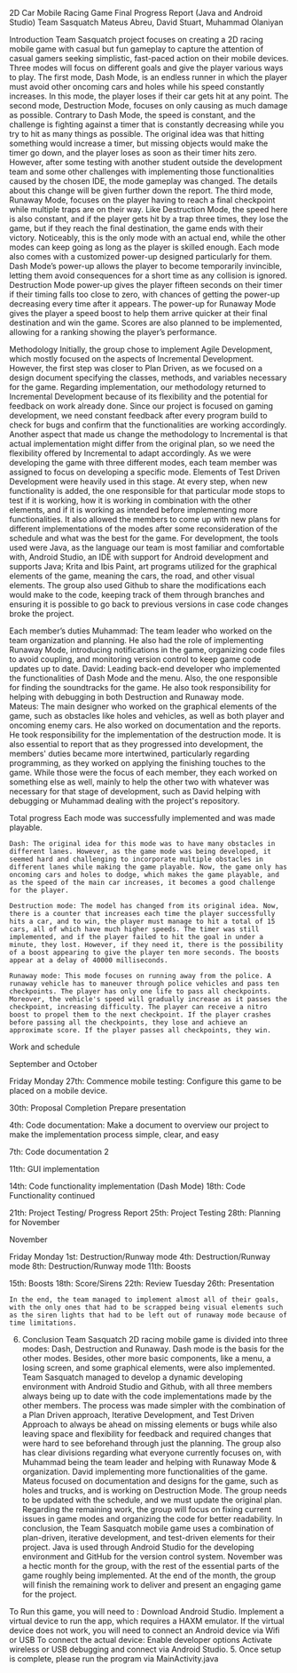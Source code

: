 2D Car Mobile Racing Game Final Progress Report 
(Java and Android Studio)
Team Sasquatch
Mateus Abreu, David Stuart, Muhammad Olaniyan

Introduction
Team Sasquatch project focuses on creating a 2D racing mobile game with casual but fun gameplay to capture the attention of casual gamers seeking simplistic, fast-paced action on their mobile devices. Three modes will focus on different goals and give the player various ways to play.
The first mode, Dash Mode, is an endless runner in which the player must avoid other oncoming cars and holes while his speed constantly increases. In this mode, the player loses if their car gets hit at any point.
The second mode, Destruction Mode, focuses on only causing as much damage as possible. Contrary to Dash Mode, the speed is constant, and the challenge is fighting against a timer that is constantly decreasing while you try to hit as many things as possible. The original idea was that hitting something would increase a timer, but missing objects would make the timer go down, and the player loses as soon as their timer hits zero. 
However, after some testing with another student outside the development team and some other challenges with implementing those functionalities caused by the chosen IDE, the mode gameplay was changed. The details about this change will be given further down the report.
The third mode, Runaway Mode, focuses on the player having to reach a final checkpoint while multiple traps are on their way. Like Destruction Mode, the speed here is also constant, and if the player gets hit by a trap three times, they lose the game, but if they reach the final destination, the game ends with their victory. Noticeably, this is the only mode with an actual end, while the other modes can keep going as long as the player is skilled enough.
Each mode also comes with a customized power-up designed particularly for them. Dash Mode’s power-up allows the player to become temporarily invincible, letting them avoid consequences for a short time as any collision is ignored. Destruction Mode power-up gives the player fifteen seconds on their timer if their timing falls too close to zero, with chances of getting the power-up decreasing every time after it appears. The power-up for Runaway Mode gives the player a speed boost to help them arrive quicker at their final destination and win the game.
Scores are also planned to be implemented, allowing for a ranking showing the player’s performance.

Methodology
Initially, the group chose to implement Agile Development, which mostly focused on the aspects of Incremental Development. However, the first step was closer to Plan Driven, as we focused on a design document specifying the classes, methods, and variables necessary for the game.
Regarding implementation, our methodology returned to Incremental Development because of its flexibility and the potential for feedback on work already done. Since our project is focused on gaming development, we need constant feedback after every program build to check for bugs and confirm that the functionalities are working accordingly.
Another aspect that made us change the methodology to Incremental is that actual implementation might differ from the original plan, so we need the flexibility offered by Incremental to adapt accordingly.
As we were developing the game with three different modes, each team member was assigned to focus on developing a specific mode. Elements of Test Driven Development were heavily used in this stage. At every step, when new functionality is added, the one responsible for that particular mode stops to test if it is working, how it is working in combination with the other elements, and if it is working as intended before implementing more functionalities. It also allowed the members to come up with new plans for different implementations of the modes after some reconsideration of the schedule and what was the best for the game.
For development, the tools used were Java, as the language our team is most familiar and comfortable with, Android Studio, an IDE with support for Android development and supports Java; Krita and Ibis Paint, art programs utilized for the graphical elements of the game, meaning the cars, the road, and other visual elements.
The group also used Github to share the modifications each would make to the code, keeping track of them through branches and ensuring it is possible to go back to previous versions in case code changes broke the project.


Each member’s duties
Muhammad: The team leader who worked on the team organization and planning. 
He also had the role of implementing Runaway Mode, introducing notifications in the game, organizing code files to avoid coupling, and monitoring version control to keep game code updates up to date.
David: Leading back-end developer who implemented the functionalities of Dash Mode and the menu. Also, the one responsible for finding the soundtracks for the game. He also took responsibility for helping with debugging in both Destruction and Runaway mode.  
Mateus: The main designer who worked on the graphical elements of the game, such as obstacles like holes and vehicles, as well as both player and oncoming enemy cars. He also worked on documentation and the reports. He took responsibility for the implementation of the destruction mode. 
It is also essential to report that as they progressed into development, the members' duties became more intertwined, particularly regarding programming, as they worked on applying the finishing touches to the game. While those were the focus of each member, they each worked on something else as well, mainly to help the other two with whatever was necessary for that stage of development, such as David helping with debugging or Muhammad dealing with the project's repository.

Total progress
	Each mode was successfully implemented and was made playable.

	Dash: The original idea for this mode was to have many obstacles in different lanes. However, as the game mode was being developed, it seemed hard and challenging to incorporate multiple obstacles in different lanes while making the game playable. Now, the game only has oncoming cars and holes to dodge, which makes the game playable, and as the speed of the main car increases, it becomes a good challenge for the player.

	Destruction mode: The model has changed from its original idea. Now, there is a counter that increases each time the player successfully hits a car, and to win, the player must manage to hit a total of 15 cars, all of which have much higher speeds. The timer was still implemented, and if the player failed to hit the goal in under a minute, they lost. However, if they need it, there is the possibility of a boost appearing to give the player ten more seconds. The boosts appear at a delay of 40000 milliseconds.

	Runaway mode: This mode focuses on running away from the police. A runaway vehicle has to maneuver through police vehicles and pass ten checkpoints. The player has only one life to pass all checkpoints. Moreover, the vehicle's speed will gradually increase as it passes the checkpoint, increasing difficulty. The player can receive a nitro boost to propel them to the next checkpoint. If the player crashes before passing all the checkpoints, they lose and achieve an approximate score. If the player passes all checkpoints, they win. 

Work and schedule

September and October


Friday
Monday
27th: Commence mobile testing:
Configure this game to be placed on a mobile device.


30th:
Proposal Completion
Prepare presentation


4th:
Code documentation:
Make a document to overview our project to make the implementation process simple, clear, and easy


7th:
Code documentation 2


11th: GUI implementation


14th: Code functionality implementation
(Dash Mode)
18th: Code Functionality continued


21th: Project Testing/ Progress Report
25th: Project Testing
28th: Planning for November

	
November


Friday
Monday
1st: Destruction/Runway mode
4th: Destruction/Runway mode
8th: Destruction/Runway mode
11th: Boosts


15th: Boosts
18th: Score/Sirens
22th: Review
Tuesday 26th: Presentation


	In the end, the team managed to implement almost all of their goals, with the only ones that had to be scrapped being visual elements such as the siren lights that had to be left out of runaway mode because of time limitations.

6. Conclusion
Team Sasquatch 2D racing mobile game is divided into three modes: Dash, Destruction and Runaway. Dash mode is the basis for the other modes. Besides, other more basic components, like a menu, a losing screen, and some graphical elements, were also implemented.
Team Sasquatch managed to develop a dynamic developing environment with Android Studio and Github, with all three members always being up to date with the code implementations made by the other members.
The process was made simpler with the combination of a Plan Driven approach, Iterative Development, and Test Driven Approach to always be ahead on missing elements or bugs while also leaving space and flexibility for feedback and required changes that were hard to see beforehand through just the planning.
The group also has clear divisions regarding what everyone currently focuses on, with Muhammad being the team leader and helping with Runaway Mode & organization. David implementing more functionalities of the game. Mateus focused on documentation and designs for the game, such as holes and trucks, and is working on Destruction Mode.
The group needs to be updated with the schedule, and we must update the original plan. Regarding the remaining work, the group will focus on fixing current issues in game modes and organizing the code for better readability.
In conclusion, the Team Sasquatch mobile game uses a combination of plan-driven, iterative development, and test-driven elements for their project. Java is used through Android Studio for the developing environment and GitHub for the version control system. November was a hectic month for the group, with the rest of the essential parts of the game roughly being implemented. At the end of the month, the group will finish the remaining work to deliver and present an engaging game for the project.

To Run this game, you will need to : 
Download Android Studio.
Implement a virtual device to run the app, which requires a HAXM emulator.
If the virtual device does not work, you will need to connect an Android device via Wifi or USB
To connect the actual device:
Enable developer options
Activate wireless or USB debugging and connect via Android Studio.
5. Once setup is complete, please run the program via MainActivity.java
